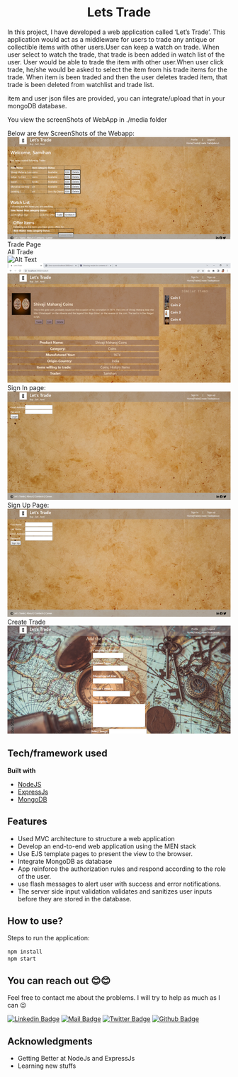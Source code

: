 <h1 align="center">
  
  <h1 align="center">Lets Trade</h1>
</h1>


In this project, I have developed a web application called ‘Let’s Trade’. This application would act as a middleware for users to trade any antique or collectible items with other users.User can keep a watch on trade. When user select to watch the trade, that trade is been added in watch list of the user.
User would be able to trade the item with other user.When user click trade, he/she would be asked to select the item from his trade items for the trade. When item is been traded and then the user deletes traded item, that trade is been deleted from watchlist and trade list.

item and user json files are provided, you can integrate/upload that in your mongoDB database.

You view the screenShots of WebApp in ./media folder

Below are few ScreenShots of the Webapp:
![Alt Text](./media/Profile.png)
<br>
Trade Page
<br>
All Trade
<br>
![Alt Text](./media/AllTtades.png)
<br>
![Alt Text](./media/TradeInfo.png)
<br>
Sign In page:
<br>
![Alt Text](./media/Signin.png)
<br>
Sign Up Page:
<br>
![Alt Text](./media/Signup.png)
<br>
Create Trade
<br>
![Alt Text](./media/CreateTrade.png)
<br>

## Tech/framework used

<b>Built with</b>
- [NodeJS](https://nodejs.dev/)
- [ExpressJs](https://expressjs.com/)
- [MongoDB](https://www.mongodb.com/)

## Features
- Used MVC architecture to structure a web application
- Develop an end-to-end web application using the MEN stack
- Use EJS template pages to present the view to the browser.
- Integrate MongoDB as database
- App reinforce the authorization rules and respond according to the role of the user. 
- use flash messages to alert user with success and error notifications.
- The server side input validation validates and sanitizes user inputs before they are stored in the database.


## How to use?
Steps to run the application:
```
npm install
npm start
```

## You can reach out 😊😊

Feel free to contact me about the problems. I will try to help as much as I can 😉

[![Linkedin Badge](https://img.shields.io/badge/linkedin-%230077B5.svg?&style=for-the-badge&logo=linkedin&logoColor=white)](https://www.linkedin.com/in/samihan-jawalkar-b38457a1/)
[![Mail Badge](https://img.shields.io/badge/email-c14438?style=for-the-badge&logo=Gmail&logoColor=white&link=mailto:samihan.jawalkar@gmail.com)](mailto:samihan.jawalkar@gmail.com)
[![Twitter Badge](https://img.shields.io/badge/twitter-1DA1F2?style=for-the-badge&logo=twitter&logoColor=white)](https://twitter.com/samihan162)
[![Github Badge](https://img.shields.io/badge/github-333?style=for-the-badge&logo=github&logoColor=white)](https://github.com/samihan123)



## Acknowledgments

- Getting Better at NodeJs and ExpressJs
- Learning new stuffs
